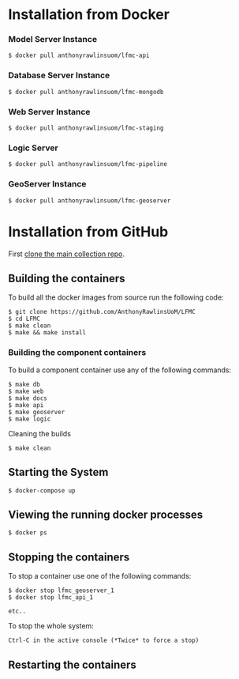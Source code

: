 # Installation from Docker

### Model Server Instance

	$ docker pull anthonyrawlinsuom/lfmc-api

### Database Server Instance

	$ docker pull anthonyrawlinsuom/lfmc-mongodb

### Web Server Instance

	$ docker pull anthonyrawlinsuom/lfmc-staging

### Logic Server

	$ docker pull anthonyrawlinsuom/lfmc-pipeline

### GeoServer Instance

	$ docker pull anthonyrawlinsuom/lfmc-geoserver
	
# Installation from GitHub

First [clone the main collection repo](download).

## Building the containers

To build all the docker images from source run the following code:

	$ git clone https://github.com/AnthonyRawlinsUoM/LFMC
	$ cd LFMC
	$ make clean 
    $ make && make install

### Building the component containers

To build a component container use any of the following commands:

    $ make db
    $ make web
    $ make docs
    $ make api
    $ make geoserver
    $ make logic

Cleaning the builds

    $ make clean

## Starting the System

	$ docker-compose up

## Viewing the running docker processes

    $ docker ps

## Stopping the containers

To stop a container use one of the following commands:

    $ docker stop lfmc_geoserver_1
    $ docker stop lfmc_api_1
    
    etc..
    
To stop the whole system:

    Ctrl-C in the active console (*Twice* to force a stop)

## Restarting the containers

